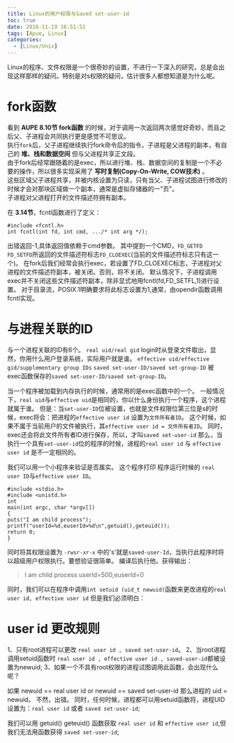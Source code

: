 ```yaml
---
title: Linux的用户权限与Saved set-user-id
toc: true
date: 2016-11-19 16:51:52
tags: [Apue, Linux]
categories: 
  - [Linux/Unix]
---
```

Linux的程序、文件权限是一个很奇妙的设置，不进行一下深入的研究，总是会出现这样那样的疑问。特别是对s权限的疑问，估计很多人都想知道是为什么呢。
<!--more-->
# fork函数
看到 __AUPE 8.10节 fork函数__ 的时候，对于调用一次返回两次感觉好奇妙，而且之后父、子进程会共同执行更是感觉不可思议。  
执行`fork`后，父子进程继续执行fork命令后的指令，子进程是父进程的副本，有自己的 __堆、栈和数据空间__ 但与父进程共享正文段。  
由于fork后经常跟随着的是exec，所以进行堆、栈、数据空间的复制是一个不必要的操作，所以很多实现采用了 __写时复制(Copy-On-Write, COW技术)__ 。    
这些区域父子进程共享，并被内核设置为只读，只有当父、子进程试图进行修改的时候才会对那块区域做一个副本，通常是虚拟存储器的一"页"。    
子进程对父进程打开的文件描述符拥有副本。

在 __3.14节__，fcntl函数进行了定义：
```
#include <fcntl.h>
int fcntl(int fd, int cmd, .../* int arg */);
```
出错返回-1,具体返回值依赖于cmd参数。
其中提到一个CMD，`FD_GETFD FD_SETFD`所返回的文件描述符标志`FD_CLOEXEC`(当前的文件描述符标志只有这一个)。
在fork后我们经常会执行exec，若设置了FD_CLOEXEC标志，子进程对父进程的文件描述符副本，被关闭。否则，将不关闭。
默认情况下，子进程调用exec并不关闭这些文件描述符副本，除非显式地用fcntl(fd,FD_SETFL,1)进行设置。
对于目录流，POSIX.1明确要求将此标志设置为1,通常，由opendir函数调用fcntl实现。

# 与进程关联的ID
与一个进程关联的ID有6个。
`real uid/real gid`  login时从登录文件取出，显然，你用什么用户登录系统，实际用户就是谁。
`effective uid/effective gid/supplementary group IDs`
`saved set-user-ID/saved set-group-ID` 被exec函数保存的`saved set-user-ID/saved set-group-ID`。

当一个程序被加载到内存执行的时候，通常用的是exec函数中的一个。
一般情况下，`real uid`与`effective uid`是相同的，你以什么身份执行一个程序，这个进程就属于谁。
但是：当`set-user-ID`位被设置，也就是文件权限位第三位是s的时候，exec将会：把进程的`effective user id` 设置为`文件所有者ID`。
这个时候，如果不属于当前用户的文件被执行，其`effective user id = 文件所有者ID`。
同时，exec还会将此文件所有者ID进行保存，所以，才叫`saved set-user-id`
那么，当执行一个具有`set-user-id`位的程序的时候，进程的`real user id` 与 `effective user id` 是不一定相同的。

我们可以用一个小程序来验证是否属实。
这个程序打印 程序运行时候的 `real user ID`与`effective user ID`。
```
#include <stdio.h>
#include <unistd.h>
int
main(int argc, char *argv[])
{
puts("I am child process");
printf("userId=%d,euserId=%d\n",getuid(),geteuid());
return 0;
}
```
同时将其权限设置为 `-rwsr-xr-x` 中的's'就是`saved-user-Id`，当执行此程序时将以超级用户权限执行。要想验证很简单。
编译后执行他。获得输出：

>I am child process
>userId=500,euserId=0

同时，我们可以在程序中调用`int setuid (uid_t newuid)`函数来更改进程的`real user id, effective user id`
但是我们必须明白：
# user id 更改规则
1、只有root进程可以更改 `real user id , saved set-user-id`。
2、当root进程调用setuid函数时 `real user id , effective user id , saved-user-id`都被设置为newuid;
3、如果一个不具有root权限的进程试图调用此函数，会出现什么呢？

如果 newuid == real user id or newuid == saved set-user-id
那么进程的 uid = newuid。
不然，出错。
同时，任何时候，进程都可以用setuid函数将，进程UID设置为：`real user id` 或者 `saved set-user-id`;

我们可以用 getuid() geteuid() 函数获取 `real user id` 和 `effective user id`,但我们无法用函数获得 `saved set-user-id`;

